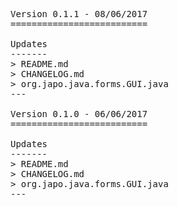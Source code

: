 <pre>

Version 0.1.1 - 08/06/2017
==========================

Updates
-------
> README.md
> CHANGELOG.md
> org.japo.java.forms.GUI.java
---

Version 0.1.0 - 06/06/2017
==========================

Updates
-------
> README.md
> CHANGELOG.md
> org.japo.java.forms.GUI.java
---

</pre>